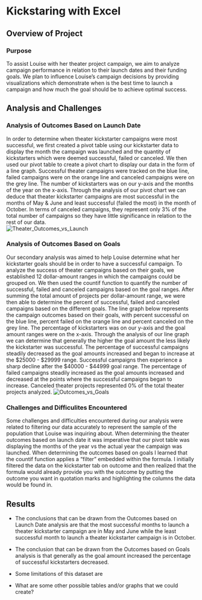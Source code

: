# Kickstaring with Excel

## Overview of Project

### Purpose
To assist Louise with her theater project campaign, we aim to analyze campaign performance in relation to their launch  dates and their funding goals. We plan to influence Louise’s campaign decisions by providing visualizations which demonstrate when is the best time to launch a campaign and how much the goal should be to achieve optimal success. 
## Analysis and Challenges 

### Analysis of Outcomes Based on Launch Date 
In order to determine when theater kickstarter campaigns were most successful, we first created a pivot table using our kickstarter data to display the month the campaign was launched and the quantity of kickstarters which were deemed successful, failed or canceled. We then used our pivot table to create a pivot chart to display our data in the form of a line graph. Successful theater campaigns were tracked on the blue line, failed campaigns were on the orange line and canceled campaigns were on the grey line. The number of kickstarters was on our y-axis and the months of the year on the x-axis. Through the analysis of our pivot chart we can deduce that theater kickstarter campaigns are most successful in the months of May & June and least successful (failed the most) in the month of October. In terms of canceled campaigns, they represent only 3% of the total number of campaigns so they have little significance in relation to the rest of our data.  
![Theater_Outcomes_vs_Launch](https://user-images.githubusercontent.com/91925639/137608531-4e099f5a-2287-46d8-8b00-e1d87cb6e19a.png)
### Analysis of Outcomes Based on Goals
Our secondary analysis was aimed to help Louise determine what her kickstarter goals should be in order to have a successful campaign. To analyze the success of theater campaigns based on their goals, we established 12 dollar-amount ranges in which the campaigns could be grouped on. We then used the countif function to quantify the number of successful, failed and canceled campaigns based on the goal ranges. After summing the total amount of projects per dollar-amount range, we were then able to determine the percent of successful, failed and canceled campaigns based on the different goals. The line graph below represents the campaign outcomes based on their goals, with percent successful on the blue line, percent failed on the orange line and percent canceled on the grey line. The percentage of kickstarters was on our y-axis and the goal amount ranges were on the x-axis. Through the analysis of our line graph we can determine that generally the higher the goal amount the less likely the kickstarter was successful. The percentage of successful campaigns steadily decreased as the goal amounts increased and began to increase at the $25000 - $29999 range. Successful campaigns then experience a sharp decline after the $40000 - $44999 goal range. The percentage of failed campaigns steadily increased as the goal amounts increased and decreased at the points where the successful campaigns began to increase. Canceled theater projects represented 0% of the total theater projects analyzed. 
![Outcomes_vs_Goals](https://user-images.githubusercontent.com/91925639/137608590-98c89c13-80c9-45fd-9042-76ed611b3d25.png)
### Challenges and Difficulites Encountered 
Some challenges and difficulties encountered during our analysis were related to filtering our data accurately to represent the sample of the population that Louise was inquiring about. When determining the theater outcomes based on launch date it was imperative that our pivot table was displaying the months of the year vs the actual year the campaign was launched. When determining the outcomes based on goals I learned that the countif function applies a “filter” embedded within the formula. I initially filtered the data on the kickstarter tab on outcome and then realized that the formula would already provide you with the outcome by putting the outcome you want in quotation marks and highlighting the columns the data would be found in. 
## Results 
- The conclusions that can be drawn from the Outcomes based on Launch Date analysis are that the most successful months to launch a theater kickstarter campaign are in May and June while the least successful month to launch a theater kickstarter campaign is in October. 

- The conclusion that can be drawn from the Outcomes based on Goals analysis is that generally as the goal amount increased the percentage of successful kickstarters decreased. 

- Some limitations of this dataset are 

- What are some other possible tables and/or graphs that we could create? 

